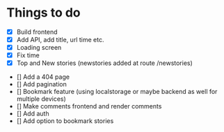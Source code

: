 # Things to do

- [x] Build frontend
- [x] Add API, add title, url time etc.
- [x] Loading screen
- [x] Fix time
- [x] Top and New stories (newstories added at route /newstories)
- [] Add a 404 page
- [] Add pagination
- [] Bookmark feature (using localstorage or maybe backend as well for multiple devices)
- [] Make comments frontend and render comments
- [] Add auth
- [] Add option to bookmark stories
